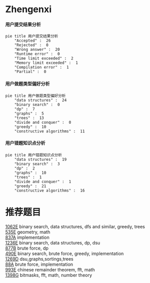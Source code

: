 # Zhengenxi

<!-- tabs:start -->



#### **用户提交结果分析**

```mermaid
pie title 用户提交结果分析
    "Accepted" :  26
    "Rejected" :  0
    "Wrong answer" :  20
    "Runtime error" :  0
    "Time limit exceeded" :  2
    "Memory limit exceeded" :  1
    "Compilation error" :  1
    "Partial" :  0
```

#### **用户做题类型偏好分析**

```mermaid
pie title 用户做题类型偏好分析
    "data structures" :  24
    "binary search" :  0
    "dp" :  7
    "graphs" :  5
    "trees" :  13
    "divide and conquer" :  0
    "greedy" :  10
    "constructive algorithms" :  11
```
#### **用户错题知识点分析**

```mermaid
pie title 用户错题知识点分析
    "data structures" :  19
    "binary search" :  3
    "dp" :  2
    "graphs" :  10
    "trees" :  1
    "divide and conquer" :  1
    "greedy" :  21
    "constructive algorithms" :  16
```



<!-- tabs:end -->
# 推荐题目
[1062E](https://codeforces.com/contest/1062/problem/E)		binary search,
                        data structures,
                        dfs and similar,
                        greedy,
                        trees		  
[535E](https://codeforces.com/contest/535/problem/E)		geometry,
                        math		  
[837A](https://codeforces.com/contest/837/problem/A)		implementation		  
[1236E](https://codeforces.com/contest/1236/problem/E)		binary search,
                        data structures,
                        dp,
                        dsu		  
[877B](https://codeforces.com/contest/877/problem/B)		brute force,
                        dp		  
[490E](https://codeforces.com/contest/490/problem/E)		binary search,
                        brute force,
                        greedy,
                        implementation		  
[1269D](https://codeforces.com/contest/1269/problem/D)		dsu,graphs,sortings,trees		  
[88A](https://codeforces.com/contest/88/problem/A)		brute force,
                        implementation		  
[993E](https://codeforces.com/contest/993/problem/E)		chinese remainder theorem,
                        fft,
                        math		  
[1398G](https://codeforces.com/contest/1398/problem/G)		bitmasks,
                        fft,
                        math,
                        number theory		  
